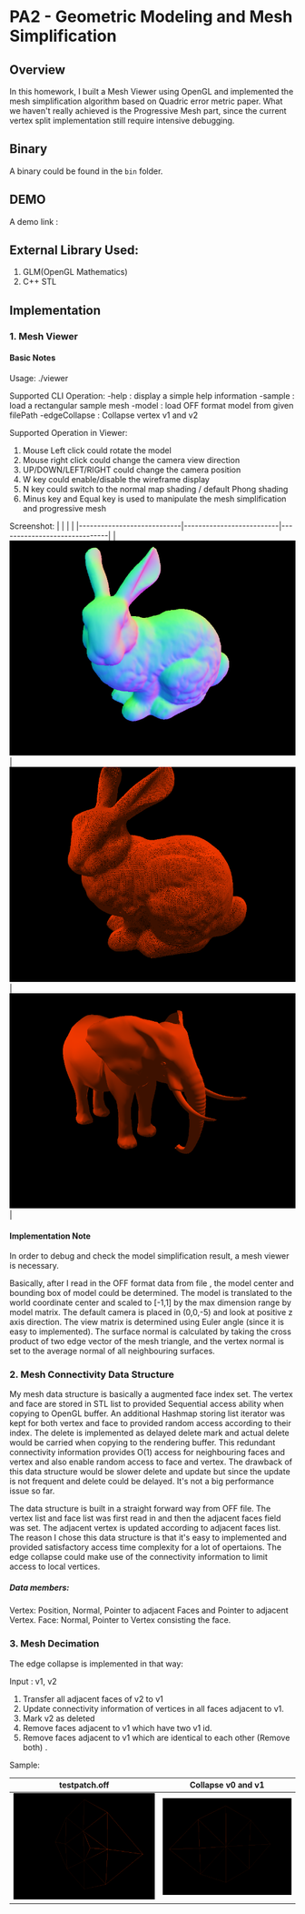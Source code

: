 # PA2 - Geometric Modeling and Mesh Simplification

## Overview

In this homework, I built a Mesh Viewer using OpenGL and implemented the mesh simplification algorithm based on Quadric error metric paper. What we haven't really achieved is the Progressive Mesh part, since the current vertex split implementation still require intensive debugging.

## Binary
A binary could be found in the `bin` folder.

## DEMO

A demo link :

## External Library Used:
1. GLM(OpenGL Mathematics) 
2. C++ STL

## Implementation

### 1. Mesh Viewer

#### Basic Notes
Usage: ./viewer <op> <args>

Supported CLI Operation:
-help : display a simple help information
-sample : load a rectangular sample mesh
-model <filePath> : load OFF format model from given filePath
-edgeCollapse <v1> <v2> : Collapse vertex v1 and v2

Supported Operation in Viewer:
1. Mouse Left click could rotate the model
2. Mouse right click could change the camera view direction
3. UP/DOWN/LEFT/RIGHT could change the camera position
4. W key could enable/disable the wireframe display
5. N key could switch to the normal map shading / default Phong shading
6. Minus key and Equal key is used to manipulate the mesh simplification and progressive mesh

Screenshot:
| | | |
|----------------------------|--------------------------|------------------------------|
|![BunnyNormal](images/1.png)| ![BunnyMesh](images/2.png)|  ![ElephantPhong](images/6.png)| 



#### Implementation Note

In order to debug and check the model simplification result, a mesh viewer is necessary. 

Basically, after I read in the OFF format data from file , the model center and bounding box of model could be determined. The model is translated to the world coordinate center and scaled to [-1,1] by the max dimension range by model matrix. The default camera is placed in (0,0,-5) and look at positive z axis direction. The view matrix is determined using Euler angle (since it is easy to implemented). The surface normal is calculated by taking the cross product of two edge vector of the mesh triangle, and the vertex normal is set to the average normal of all neighbouring surfaces.

### 2. Mesh Connectivity Data Structure

My mesh data structure is basically a augmented face index set. The vertex and face are stored in STL list to provided Sequential access ability when copying to OpenGL buffer. An additional Hashmap storing list iterator was kept for both vertex and face to provided random access according to their index. The delete is implemented as delayed delete mark and actual delete would be carried when copying to the rendering buffer. This redundant connectivity information provides O(1) access for neighbouring faces and vertex and also enable random access to face and vertex. The drawback of this data structure would be slower delete and update but since the update is not frequent and delete could be delayed. It's not a big performance issue so far.

The data structure is built in a straight forward way from OFF file. The vertex list and face list was first read in and then the adjacent faces field was set. The adjacent vertex is updated according to adjacent faces list. The reason I chose this data structure is that it's easy to implemented and provided satisfactory access time complexity for a lot of opertaions. The edge collapse could make use of the connectivity information to limit access to local vertices.  


##### Data members:
Vertex: Position, Normal, Pointer to adjacent Faces and Pointer to adjacent Vertex.
Face: Normal, Pointer to Vertex consisting the face.

### 3. Mesh Decimation

The edge collapse is implemented in that way:

Input : v1, v2

1. Transfer all adjacent faces of v2 to v1
2. Update connectivity information of vertices in all faces adjacent to v1.
3. Mark v2 as deleted
4. Remove faces adjacent to v1 which have two v1 id.
5. Remove faces adjacent to v1 which are identical to each other (Remove both) .

Sample:


| testpatch.off       |  Collapse v0 and v1    |
|---------------------| -----------------------|
|![Wire](images/5.png)| ![Wire](images/8.png)  |

